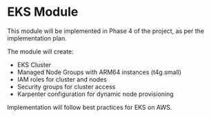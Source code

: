 # EKS Module

This module will be implemented in Phase 4 of the project, as per the implementation plan.

The module will create:
- EKS Cluster
- Managed Node Groups with ARM64 instances (t4g.small)
- IAM roles for cluster and nodes
- Security groups for cluster access
- Karpenter configuration for dynamic node provisioning

Implementation will follow best practices for EKS on AWS. 